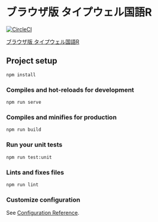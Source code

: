 # ブラウザ版 タイプウェル国語R

[![CircleCI](https://circleci.com/gh/fiore57/TypeWell-in-browser/tree/master.svg?style=svg)](https://circleci.com/gh/fiore57/TypeWell-in-browser/tree/master)

[ブラウザ版 タイプウェル国語R](https://typewell-in-browser.web.app/)

## Project setup
```
npm install
```

### Compiles and hot-reloads for development
```
npm run serve
```

### Compiles and minifies for production
```
npm run build
```

### Run your unit tests
```
npm run test:unit
```

### Lints and fixes files
```
npm run lint
```

### Customize configuration
See [Configuration Reference](https://cli.vuejs.org/config/).
